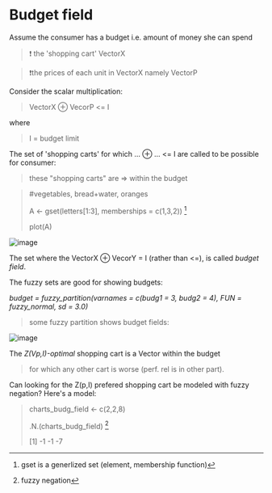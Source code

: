 # Budget field

Assume the consumer has a budget i.e. amount of money she can spend

> ❗ the 'shopping cart' VectorX

> ❗the prices of each unit in VectorX namely VectorP

Consider the scalar multiplication:

> VectorX ⊕ VecorP <= I

where

> I = budget limit

The set of 'shopping carts' for which ... ⊕ ... <= I are called to be possible for consumer:

> these "shopping carts" are => within the budget

> #vegetables, bread+water, oranges
> 
> A <- gset(letters[1:3], memberships = c(1,3,2)) [^1]
> 
> plot(A)

![image](https://github.com/user-attachments/assets/8a17cf9c-ea16-4bae-b38c-e37a89e73f70)


The set where the VectorX ⊕ VecorY = I (rather than <=), is called *budget field*.

The fuzzy sets are good for showing budgets:

*budget = fuzzy_partition(varnames = c(budg1 = 3, budg2 = 4), FUN = fuzzy_normal, sd = 3.0)*

> some fuzzy partition shows budget fields:

![image](https://github.com/jacekturek/fuzyecon/assets/62720909/c45da371-3361-4be9-8f79-ef3141fbd09a)

The *Z(Vp,I)-optimal* shopping cart is a Vector within the budget
> for which any other cart is worse (perf. rel is in other part).

Can looking for the Z(p,I) prefered shopping cart be modeled with fuzzy negation?
Here's a model:

> charts_budg_field <- c(2,2,8)
> 
> .N.(charts_budg_field) [^2]
> 
> [1] -1 -1 -7

[^1]: gset is a generlized set (element, membership function)
[^2]: fuzzy negation
